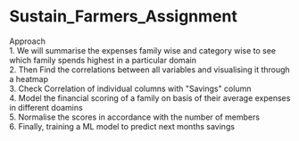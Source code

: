 # Sustain_Farmers_Assignment

Approach
<br>1. We will summarise the expenses family wise and category wise to see which family spends highest in a particular domain
<br>2. Then Find the correlations between all variables and visualising it through a heatmap
<br>3. Check Correlation of individual columns with "Savings" column
<br>4. Model the financial scoring of a family on basis of their average expenses in different doamins
<br>5. Normalise the scores in accordance with the number of members
<br>6. Finally, training a ML model to predict next months savings
